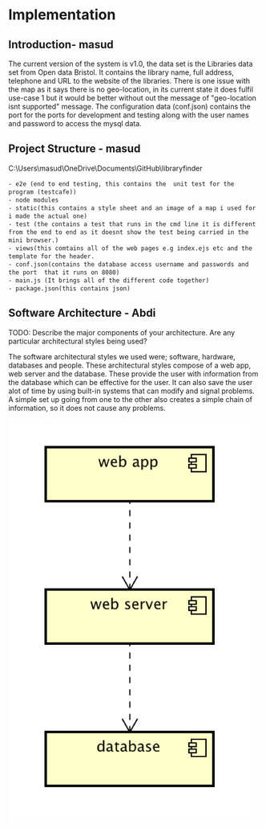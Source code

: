 # Implementation

## Introduction- masud 

The current version of the system is v1.0, the data set is the Libraries data set from Open data Bristol. It contains the library name, full address, telephone and  URL to the website of the libraries. There is one issue with the map as it says there is no geo-location, in its current state it does fulfil use-case 1 but it would be better without out the message of "geo-location isnt supported" message. The configuration data (conf.json) contains the port for the ports for development and testing along with the user names and password to access the mysql data. 

## Project Structure - masud 
C:\Users\masud\OneDrive\Documents\GitHub\libraryfinder
``` Docs (contains images UC diagram etc as well as the readme.md planning.md etc 
- e2e (end to end testing, this contains the  unit test for the program (testcafe))
- node modules 
- static(this contains a style sheet and an image of a map i used for i made the actual one)
- test (the contains a test that runs in the cmd line it is different from the end to end as it doesnt show the test being carried in the mini browser.)
- views(this comtains all of the web pages e.g index.ejs etc and the template for the header.
- conf.json(contains the database access username and passwords and the port  that it runs on 8080)
- main.js (It brings all of the different code together)
- package.json(this contains json) 

```

## Software Architecture - Abdi
TODO: Describe the major components of your architecture. Are any particular architectural styles being used?

The software architectural styles we used were; software, hardware, databases and people. These architectural styles compose of a web app, web server and the database. These provide the user with information from the database which can be effective for the user. It can also save the user alot of time by using built-in systems that can modify and signal problems. A simple set up going from one to the other also creates a simple chain of information, so it does not cause any problems.

![Insert your component Diagram here](images/component.png)
